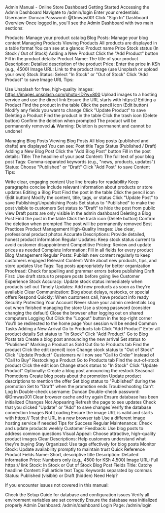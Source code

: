 Admin Manual - Online Store Dashboard
Getting Started
Accessing the Admin Dashboard
Navigate to /admin/login
Enter your credentials:
Username: Duncan
Password: @Dmwas001
Click "Sign In"
Dashboard Overview
Once logged in, you'll see the Admin Dashboard with two main sections:

Products: Manage your product catalog
Blog Posts: Manage your blog content
Managing Products
Viewing Products
All products are displayed in a table format
You can see at a glance:
Product name
Price
Stock status (In Stock / Out of Stock)
Adding a New Product
Click the "Add Product" button
Fill in the product details:
Product Name: The title of your product
Description: Detailed description of the product
Price: Enter the price in KSh (e.g., 4500)
Image URL: Link to the product image (use Unsplash or upload your own)
Stock Status: Select "In Stock" or "Out of Stock"
Click "Add Product" to save
Image URL Tips:

Use Unsplash for free, high-quality images: https://images.unsplash.com/photo-ID?w=800
Upload images to a hosting service and use the direct link
Ensure the URL starts with https://
Editing a Product
Find the product in the table
Click the pencil icon (Edit button)
Modify any fields you want to change
Click "Update Product" to save
Deleting a Product
Find the product in the table
Click the trash icon (Delete button)
Confirm the deletion when prompted
The product will be permanently removed
⚠️ Warning: Deletion is permanent and cannot be undone!

Managing Blog Posts
Viewing Blog Posts
All blog posts (published and drafts) are displayed
You can see:
Post title
Tags
Status (Published / Draft)
Adding a New Blog Post
Click the "Add Blog Post" button
Fill in the post details:
Title: The headline of your post
Content: The full text of your blog post
Tags: Comma-separated keywords (e.g., "news, products, updates")
Status: Choose "Published" or "Draft"
Click "Add Post" to save
Content Tips:

Write clear, engaging content
Use line breaks for readability
Keep paragraphs concise
Include relevant information about products or store updates
Editing a Blog Post
Find the post in the table
Click the pencil icon (Edit button)
Modify the content, title, tags, or status
Click "Update Post" to save
Publishing/Unpublishing Posts
Set status to "Published" to make the post visible to customers
Set status to "Draft" to hide the post from public view
Draft posts are only visible in the admin dashboard
Deleting a Blog Post
Find the post in the table
Click the trash icon (Delete button)
Confirm the deletion when prompted
The post will be permanently removed
Best Practices
Product Management
High-Quality Images: Use clear, professional product photos
Accurate Descriptions: Provide detailed, honest product information
Regular Updates: Keep stock status current to avoid customer disappointment
Competitive Pricing: Review and update prices as needed
Complete Information: Fill in all fields for every product
Blog Management
Regular Posts: Publish new content regularly to keep customers engaged
Relevant Content: Write about new products, tips, and store updates
Use Tags: Tag posts appropriately for better organization
Proofread: Check for spelling and grammar errors before publishing
Draft First: Use draft status to prepare posts before going live
Customer Experience
Stock Accuracy: Update stock status immediately when products sell out
Timely Updates: Add new products as soon as they're available
Clear Communication: Blog about delays, restocks, or special offers
Respond Quickly: When customers call, have product info ready
Security
Protecting Your Account
Never share your admin credentials
Log out when finished managing the store
Use a strong password (consider changing the default)
Close the browser after logging out on shared computers
Logging Out
Click the "Logout" button in the top-right corner
You'll be redirected to the home page
Your session will be ended
Common Tasks
Adding a New Arrival
Go to Products tab
Click "Add Product"
Enter all product details
Set status to "In Stock"
Click "Add Product"
Go to Blog Posts tab
Create a blog post announcing the new arrival
Set status to "Published"
Marking a Product as Sold Out
Go to Products tab
Find the product
Click the edit (pencil) icon
Change stock status to "Out of Stock"
Click "Update Product"
Customers will now see "Call to Order" instead of "Call to Buy"
Restocking a Product
Go to Products tab
Find the out-of-stock product
Click the edit icon
Change stock status to "In Stock"
Click "Update Product"
Optionally: Create a blog post announcing the restock
Seasonal Promotions
Create blog posts about the promotion
Update product descriptions to mention the offer
Set blog status to "Published" during the promotion
Set to "Draft" when the promotion ends
Troubleshooting
Can't Log In
Double-check username: Duncan
Double-check password: @Dmwas001
Clear browser cache and try again
Ensure database has been initialized
Changes Not Appearing
Refresh the page to see updates
Check that you clicked "Update" or "Add" to save changes
Verify the database connection
Images Not Loading
Ensure the image URL is valid and starts with https://
Test the URL in a new browser tab
Use a different image hosting service if needed
Tips for Success
Regular Maintenance: Check and update products weekly
Customer Feedback: Use blog posts to address common questions
Visual Appeal: Choose attractive, high-quality product images
Clear Descriptions: Help customers understand what they're buying
Stay Organized: Use tags effectively for blog posts
Monitor Stock: Update availability promptly to maintain trust
Quick Reference
Product Fields
Name: Short, descriptive title
Description: Detailed information
Price: Numbers only (e.g., 4500 for KSh 4,500)
Image URL: Full https:// link
Stock: In Stock or Out of Stock
Blog Post Fields
Title: Catchy headline
Content: Full article text
Tags: Keywords separated by commas
Status: Published (visible) or Draft (hidden)
Need Help?

If you encounter issues not covered in this manual:

Check the Setup Guide for database and configuration issues
Verify all environment variables are set correctly
Ensure the database was initialized properly
Admin Dashboard: /admin/dashboard Login Page: /admin/login